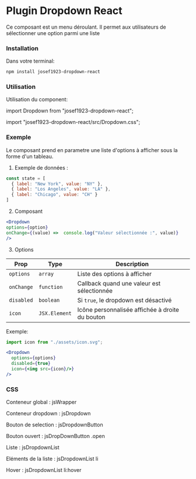 # Plugin Dropdown React

Ce composant est un menu déroulant.
Il permet aux utilisateurs de sélectionner une option parmi une liste

### Installation ###

Dans votre terminal:

```bash
npm install josef1923-dropdown-react
```

### Utilisation ###

Utilisation du component:

import Dropdown from "josef1923-dropdown-react";


import "josef1923-dropdown-react/src/Dropdown.css";


### Exemple ###

Le composant prend en parametre une liste d'options à afficher sous la forme d'un tableau.

1. Exemple de données :
```js
const state = [
  { label: "New York", value: "NY" },
  { label: "Los Angeles", value: "LA" },
  { label: "Chicago", value: "CH" }
]
```

2. Composant 

```jsx
<Dropdown 
options={option} 
onChange={(value) =>  console.log("Valeur sélectionnée :", value)}
/>
```

3. Options

| Prop       | Type         | Description                                      |
|------------|--------------|--------------------------------------------------|
| `options`  | `array`      | Liste des options à afficher                     |
| `onChange` | `function`   | Callback quand une valeur est sélectionnée       |
| `disabled` | `boolean`    | Si `true`, le dropdown est désactivé             |
| `icon`     | `JSX.Element`| Icône personnalisée affichée à droite du bouton  |

Exemple:

```jsx
import icon from "./assets/icon.svg";

<Dropdown 
  options={options} 
  disabled={true} 
  icon={<img src={icon}/>}
/>
```


### CSS ###

Conteneur global : jsWrapper


Conteneur dropdown : jsDropdown


Bouton de selection : jsDropdownButton


Bouton ouvert : jsDropDownButton .open


Liste : jsDropdownList


Eléments de la liste : jsDropdownList li


Hover : jsDropdownList li:hover
